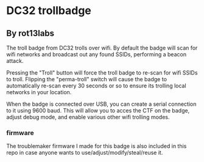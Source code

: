 # DC32 trollbadge
## By rot13labs

The troll badge from DC32 trolls over wifi. By default the badge will scan for wifi networks and broadcast out any found SSIDs, performing a beacon attack.

Pressing the "Troll" button will force the troll badge to re-scan for wifi SSIDs to troll. Flipping the "perma-troll" switch will cause the badge to automatically re-scan every 30 seconds or so to ensure its trolling local networks in your location.

When the badge is connected over USB, you can create a serial connection to it using 9600 baud. This will allow you to acces the CTF on the badge, adjust debug mode, and enable various other wifi trolling modes.

### firmware

The troublemaker firmware I made for this badge is also included in this repo in case anyone wants to use/adjust/modify/steal/reuse it.